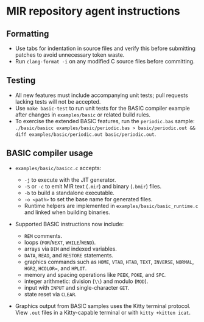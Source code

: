 # MIR repository agent instructions

## Formatting
- Use tabs for indentation in source files and verify this before submitting patches to avoid unnecessary token waste.
- Run `clang-format -i` on any modified C source files before committing.

## Testing
- All new features must include accompanying unit tests; pull requests lacking
  tests will not be accepted.
- Use `make basic-test` to run unit tests for the BASIC compiler example after changes in `examples/basic` or related build rules.
- To exercise the extended BASIC features, run the `periodic.bas` sample:
  `./basic/basicc examples/basic/periodic.bas > basic/periodic.out && diff examples/basic/periodic.out basic/periodic.out`.

## BASIC compiler usage
- `examples/basic/basicc.c` accepts:
  - `-j` to execute with the JIT generator.
  - `-S` or `-c` to emit MIR text (`.mir`) and binary (`.bmir`) files.
  - `-b` to build a standalone executable.
  - `-o <path>` to set the base name for generated files.
  - Runtime helpers are implemented in `examples/basic/basic_runtime.c` and linked when building binaries.

- Supported BASIC instructions now include:
  - `REM` comments.
  - loops (`FOR`/`NEXT`, `WHILE`/`WEND`).
  - arrays via `DIM` and indexed variables.
  - `DATA`, `READ`, and `RESTORE` statements.
  - graphics commands such as `HOME`, `VTAB`, `HTAB`, `TEXT`, `INVERSE`, `NORMAL`, `HGR2`, `HCOLOR=`, and `HPLOT`.
  - memory and spacing operations like `PEEK`, `POKE`, and `SPC`.
  - integer arithmetic: division (`\\`) and modulo (`MOD`).
  - input with `INPUT` and single-character `GET`.
  - state reset via `CLEAR`.

- Graphics output from BASIC samples uses the Kitty terminal protocol. View
  `.out` files in a Kitty-capable terminal or with `kitty +kitten icat`.

